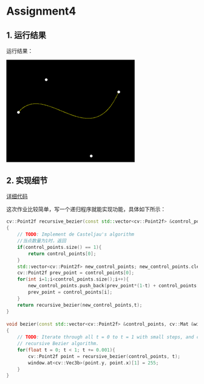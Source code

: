 # Assignment4

## 1. 运行结果

运行结果：

<img src="https://raw.githubusercontent.com/ljhgpp/whatisthis/main/static/image-20220228220709563.png" alt="image-20220228220709563" style="zoom: 33%;" />

## 2. 实现细节

[详细代码](https://github.com/LJHG/GAMES101-assignments)

这次作业比较简单，写一个递归程序就能实现功能，具体如下所示：

```cpp
cv::Point2f recursive_bezier(const std::vector<cv::Point2f> &control_points, float t) 
{
    // TODO: Implement de Casteljau's algorithm
    //当点数量为1时，返回
    if(control_points.size() == 1){
        return control_points[0];
    }
    std::vector<cv::Point2f> new_control_points; new_control_points.clear();
    cv::Point2f prev_point = control_points[0];
    for(int i=1;i<control_points.size();i++){
        new_control_points.push_back(prev_point*(1-t) + control_points[i]*t);
        prev_point = control_points[i];
    }
    return recursive_bezier(new_control_points,t);
}

void bezier(const std::vector<cv::Point2f> &control_points, cv::Mat &window) 
{
    // TODO: Iterate through all t = 0 to t = 1 with small steps, and call de Casteljau's 
    // recursive Bezier algorithm.
    for(float t = 0; t < 1; t += 0.001){
        cv::Point2f point = recursive_bezier(control_points, t);
        window.at<cv::Vec3b>(point.y, point.x)[1] = 255;
    } 
}
```


